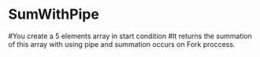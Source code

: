 # SumWithPipe
#You create a 5 elements array in start condition
#It returns the summation of this array with using pipe and summation occurs on Fork proccess.
